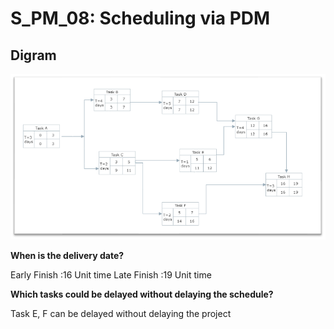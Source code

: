 
# S_PM_08: Scheduling via PDM

## Digram

![PDM](./PDM.png)

**When is the delivery date?** 

 Early Finish :16 Unit time
 Late Finish :19 Unit time

**Which tasks could be delayed without delaying the schedule?**

 Task E, F can be delayed without delaying the project
